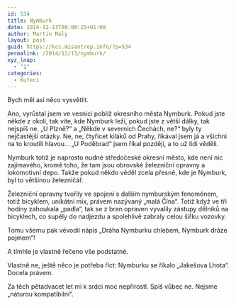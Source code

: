 ```yaml
---
id: 534
title: Nymburk
date: 2014-12-13T08:00:15+01:00
author: Martin Maly
layout: post
guid: https://kcc.misantrop.info/?p=534
permalink: /2014/12/13/nymburk/
xyz_lnap:
  - "1"
categories:
  - Kuřecí
---
```

Bych měl asi něco vysvětlit.

Ano, vyrůstal jsem ve vesnici poblíž okresního města Nymburk. Pokud jste někde z okolí, tak víte, kde Nymburk leží, pokud jste z větší dálky, tak nejspíš ne. &#8222;U Plzně?&#8220; a &#8222;Někde v severních Čechách, ne?&#8220; byly ty nejčastější otázky. Ne, ne, čtyřicet kiláků od Prahy, říkával jsem já a všichni na to kroutili hlavou&#8230; &#8222;U Poděbrad&#8220; jsem říkal později, a to už lidi věděli.

Nymburk totiž je naprosto nudné středočeské okresní město, kde není nic zajímavého, kromě toho, že tam jsou obrovské železniční opravny a lokomotivní depo. Takže pokud někdo věděl zcela přesně, kde je Nymburk, byl to většinou železničář.

Železniční opravny tvořily ve spojení s dalším nymburským fenoménem, totiž bicyklem, unikátní mix, právem nazývaný &#8222;malá Čína&#8220;. Totiž když ve tři hodiny zahoukala &#8222;padla&#8220;, tak se z bran opraven vyvalily zástupy dělníků na bicyklech, co supěly do nadjezdu a spolehlivě zabraly celou šířku vozovky.

Tomu všemu pak vévodil nápis &#8222;Dráha Nymburku chlebem, Nymburk dráze pojmem&#8220;!

A tímhle je vlastně řečeno vše podstatné.

Vlastně ne, ještě něco je potřeba říct: Nymburku se říkalo &#8222;Jakešova Lhota&#8220;. Docela právem.

Za těch pětadvacet let mi k srdci moc nepřirostl. Spíš vůbec ne. Nejsme &#8222;náturou kompatibilní&#8220;.